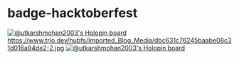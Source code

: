 # badge-hacktoberfest
[![@utkarshmohan2003's Holopin board](https://holopin.io/api/user/board?user=utkarshmohan2003)](https://holopin.io/@utkarshmohan2003)
https://www.trio.dev/hubfs/Imported_Blog_Media/dbc631c76245baabe08c31d016a94de2-2.jpg
[![@utkarshmohan2003's Holopin board](https://www.trio.dev/hubfs/Imported_Blog_Media/dbc631c76245baabe08c31d016a94de2-2.jpg)](https://holopin.io/@utkarshmohan2003)
